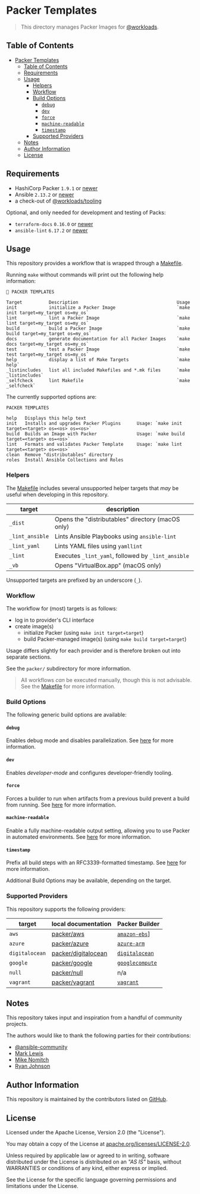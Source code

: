 # Packer Templates

> This directory manages Packer Images for [@workloads](https://github.com/workloads).

## Table of Contents

<!-- TOC -->
* [Packer Templates](#packer-templates)
  * [Table of Contents](#table-of-contents)
  * [Requirements](#requirements)
  * [Usage](#usage)
    * [Helpers](#helpers)
    * [Workflow](#workflow)
    * [Build Options](#build-options)
      * [`debug`](#debug)
      * [`dev`](#dev)
      * [`force`](#force)
      * [`machine-readable`](#machine-readable)
      * [`timestamp`](#timestamp)
    * [Supported Providers](#supported-providers)
  * [Notes](#notes)
  * [Author Information](#author-information)
  * [License](#license)
<!-- TOC -->

## Requirements

- HashiCorp Packer `1.9.1` or [newer](https://developer.hashicorp.com/packer/downloads)
- Ansible `2.13.2` or [newer](https://docs.ansible.com/ansible/latest/installation_guide/intro_installation.html)
- a check-out of [@workloads/tooling](https://github.com/workloads/tooling)

Optional, and only needed for development and testing of Packs:

- `terraform-docs` `0.16.0` or [newer](https://terraform-docs.io/user-guide/installation/)
- `ansible-lint` `6.17.2` or [newer](https://ansible.readthedocs.io/projects/lint/installing/)

## Usage

This repository provides a workflow that is wrapped through a [Makefile](./Makefile).

Running `make` without commands will print out the following help information:

```text
🔵 PACKER TEMPLATES

Target          Description                                     Usage
init            initialize a Packer Image                       `make init target=my_target os=my_os`
lint            lint a Packer Image                             `make lint target=my_target os=my_os`
build           build a Packer Image                            `make build target=my_target os=my_os`
docs            generate documentation for all Packer Images    `make docs target=my_target os=my_os`
test            test a Packer Image                             `make test target=my_target os=my_os`
help            display a list of Make Targets                  `make help`
_listincludes   list all included Makefiles and *.mk files      `make _listincludes`
_selfcheck      lint Makefile                                   `make _selfcheck`
```

The currently supported options are:

```text
PACKER TEMPLATES

help   Displays this help text
init   Installs and upgrades Packer Plugins      Usage: `make init target=<target> os=<os> os=<os>`
build  Builds an Image with Packer               Usage: `make build target=<target> os=<os>`
lint   Formats and validates Packer Template     Usage: `make lint target=<target> os=<os>`
clean  Remove "distributables" directory
roles  Install Ansible Collections and Roles

```

### Helpers

The [Makefile](./Makefile) includes several unsupported helper targets that _may_ be useful when developing in this repository.

| target          | description                                        |
|-----------------|----------------------------------------------------|
| `_dist`         | Opens the "distributables" directory (macOS only)  |
| `_lint_ansible` | Lints Ansible Playbooks using `ansible-lint`       |
| `_lint_yaml`    | Lints YAML files using `yamllint`                  |
| `_lint`         | Executes `_lint_yaml`, followed by `_lint_ansible` |
| `_vb`           | Opens "VirtualBox.app" (macOS only)                |

Unsupported targets are prefixed by an underscore (`_`).

### Workflow

The workflow for (most) targets is as follows:

- log in to provider's CLI interface
- create image(s)
  - initialize Packer (using `make init target=target`)
  - build Packer-managed image(s) (using `make build target=target`)

Usage differs slightly for each provider and is therefore broken out into separate sections.

See the `packer/` subdirectory for more information.

> All workflows _can_ be executed manually, though this is not advisable. See the [Makefile](./Makefile) for more information.

### Build Options

The following generic build options are available:

#### `debug`

Enables debug mode and disables parallelization.
See [here](https://developer.hashicorp.com/packer/docs/debugging) for more information.

#### `dev`

Enables _developer-mode_ and configures developer-friendly tooling.

#### `force`

Forces a builder to run when artifacts from a previous build prevent a build from running.
See [here](https://developer.hashicorp.com/packer/docs/commands/build#force) for more information.

#### `machine-readable`

Enable a fully machine-readable output setting, allowing you to use Packer in automated environments.
See [here](https://developer.hashicorp.com/packer/docs/commands#machine-readable-output) for more information.

#### `timestamp`

Prefix all build steps with an RFC3339-formatted timestamp.
See [here](https://developer.hashicorp.com/packer/docs/commands/build#timestamp-ui) for more information.

Additional Build Options may be available, depending on the target.

### Supported Providers

This repository supports the following providers:

| target         | local documentation                                    | Packer Builder                                                                         |
|----------------|--------------------------------------------------------|----------------------------------------------------------------------------------------|
| `aws`          | [packer/aws](./packer/aws/README.md)                   | [`amazon-ebs`](https://developer.hashicorp.com/packer/plugins/builders/amazon/ebs)]    |
| `azure`        | [packer/azure](./packer/azure/README.md)               | [`azure-arm`](https://developer.hashicorp.com/packer/plugins/builders/azure/arm)       |
| `digitalocean` | [packer/digitalocean](./packer/digitalocean/README.md) | [`digitalocean`](https://developer.hashicorp.com/packer/plugins/builders/digitalocean) |
| `google`       | [packer/google](./packer/google/README.md)             | [`googlecompute`](https://developer.hashicorp.com/packer/plugins/builders/azure/arm)   |
| `null`         | [packer/null](./packer/null/README.md)                 | n/a                                                                                    |
| `vagrant`      | [packer/vagrant](./packer/vagrant/README.md)           | [`vagrant`](https://developer.hashicorp.com/packer/plugins/builders/vagrant)         |

## Notes

This repository takes input and inspiration from a handful of community projects.

The authors would like to thank the following parties for their contributions:

* [@ansible-community](https://github.com/ansible-community?q=hashicorp)
* [Mark Lewis](https://github.com/ml4/base)
* [Mike Nomitch](https://github.com/glenngillen/nomatic-stack)
* [Ryan Johnson](https://github.com/vmware-samples/packer-examples-for-vsphere)

## Author Information

This repository is maintained by the contributors listed on [GitHub](https://github.com/workloads/packer-templates/graphs/contributors).

## License

Licensed under the Apache License, Version 2.0 (the "License").

You may obtain a copy of the License at [apache.org/licenses/LICENSE-2.0](http://www.apache.org/licenses/LICENSE-2.0).

Unless required by applicable law or agreed to in writing, software distributed under the License is distributed on an _"AS IS"_ basis, without WARRANTIES or conditions of any kind, either express or implied.

See the License for the specific language governing permissions and limitations under the License.
